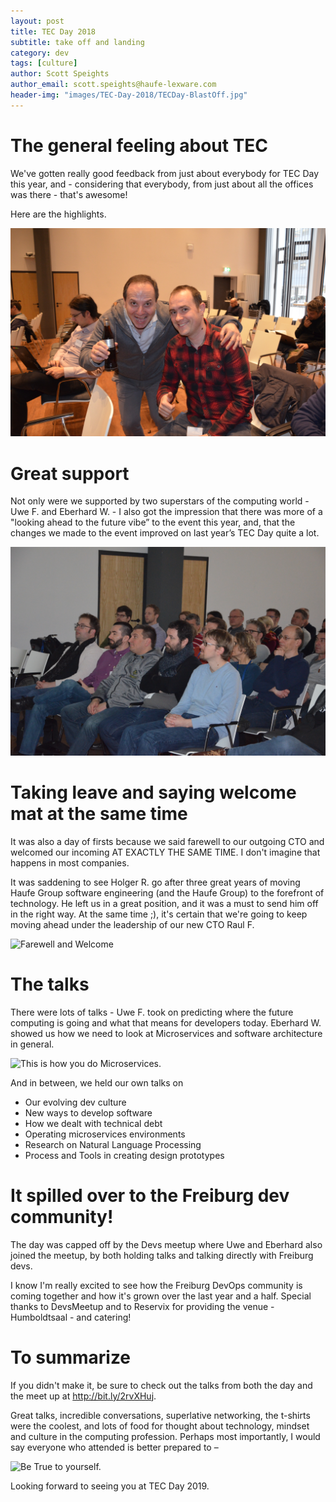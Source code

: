 ```yaml
---
layout: post
title: TEC Day 2018
subtitle: take off and landing
category: dev
tags: [culture]
author: Scott Speights
author_email: scott.speights@haufe-lexware.com
header-img: "images/TEC-Day-2018/TECDay-BlastOff.jpg"
---
```


# The general feeling about TEC

We've gotten really good feedback from just about everybody for TEC Day this year, and - considering that everybody, from just about all the offices was there - that's awesome!

Here are the highlights.

![Feedback](../images/TECDay-2018/Celebrate_TEC.JPG)

# Great support

Not only were we supported by two superstars of the computing world - Uwe F. and Eberhard W. - I also got the impression that there was more of a "looking ahead to the future vibe” to the event this year, and, that the changes we made to the event improved on last year’s TEC Day quite a lot.

![Rapt!](../images/TECDay-2018/RaptAudience.JPG)

# Taking leave and saying welcome mat at the same time

It was also a day of firsts because we said farewell to our outgoing CTO and welcomed our incoming AT EXACTLY THE SAME TIME. I don't imagine that happens in most companies.

It was saddening to see Holger R. go after three great years of moving Haufe Group software engineering (and the Haufe Group) to the forefront of technology. He left us in a great position, and it was a must to send him off in the right way. At the same time ;), it's certain that we're going to keep moving ahead under the leadership of our new CTO Raul F.


![Farewell and Welcome](../images/TECDay-2018/Tshirt-übergabe.JPG)

# The talks
There were lots of talks - Uwe F. took on predicting where the future computing is going and what that means for developers today. Eberhard W. showed us how we need to look at Microservices and software architecture in general.

![This is how you do Microservices.](../images/TECDay-2018/Microservices-Wolff.JPG)

And in between, we held our own talks on
- Our evolving dev culture
- New ways to develop software
- How we dealt with technical debt
- Operating microservices environments
- Research on Natural Language Processing
- Process and Tools in creating design prototypes

# It spilled over to the Freiburg dev community!

The day was capped off by the Devs meetup where Uwe and Eberhard also joined the meetup, by both holding talks and talking directly with Freiburg devs.

I know I'm really excited to see how the Freiburg DevOps community is coming together and how it's grown over the last year and a half. Special thanks to DevsMeetup and to Reservix for providing the venue - Humboldtsaal - and catering!

# To summarize

If you didn't make it, be sure to check out the talks from both the day and the meet up at http://bit.ly/2rvXHuj.

Great talks, incredible conversations, superlative networking, the t-shirts were the coolest, and lots of food for thought about technology, mindset and culture in the computing profession. Perhaps most importantly, I would say everyone who attended is better prepared to –

![Be True to yourself.](../images/TECDay-2018/UWEChoices.JPG)

Looking forward to seeing you at TEC Day 2019.
